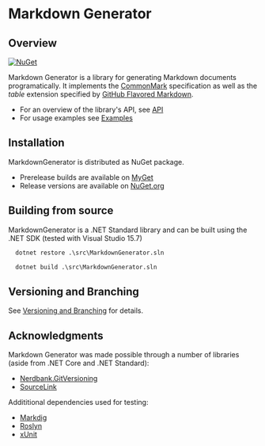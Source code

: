 # Markdown Generator

## Overview

[![NuGet](https://img.shields.io/nuget/v/Grynwald.MarkdownGenerator.svg)](https://www.nuget.org/packages/Grynwald.MarkdownGenerator)

Markdown Generator is a library for generating Markdown documents programatically.
It implements the [CommonMark](https://spec.commonmark.org/0.28/) specification as
well as the *table* extension specified by
[GitHub Flavored Markdown](https://github.github.com/gfm/#tables-extension).

- For an overview of the library's API, see [API](./docs/api/README.md)
- For usage examples see [Examples](./docs/examples/README.md)

## Installation

MarkdownGenerator is distributed as NuGet package.

- Prerelease builds are available on [MyGet](https://www.myget.org/feed/ap0llo-markdown-generator/package/nuget/Grynwald.MarkdownGenerator)
- Release versions are available on [NuGet.org](https://www.nuget.org/packages/Grynwald.MarkdownGenerator)

## Building from source

MarkdownGenerator is a .NET Standard library and can be built using the .NET SDK (tested with Visual Studio 15.7)

```bat
  dotnet restore .\src\MarkdownGenerator.sln

  dotnet build .\src\MarkdownGenerator.sln
```

## Versioning and Branching

See [Versioning and Branching](./docs/meta/versioning.md) for details.

## Acknowledgments

Markdown Generator was made possible through a number of libraries (aside from
.NET Core and .NET Standard):

- [Nerdbank.GitVersioning](https://github.com/AArnott/Nerdbank.GitVersioning/)
- [SourceLink](https://github.com/dotnet/sourcelink)

Addititional dependencies used for testing:

- [Markdig](https://github.com/lunet-io/markdig)
- [Roslyn](https://github.com/dotnet/roslyn)
- [xUnit](http://xunit.github.io/)
